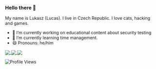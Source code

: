 ### Hello there 👋

My name is Lukasz (Lucas). I live in Czech Republic. I love cats, hacking and games. 

- 🔭 I’m currently working on educational content about security testing
- 🌱 I’m currently learning time management.
- 😄 Pronouns: he/him



<a href="">
  <img align="center" src="https://github-readme-stats.vercel.app/api?username=lwierzbicki&line_height=33&layout=compact&theme=dark" />
</a>

<a href="">
  <img align="center" src="https://github-readme-stats.vercel.app/api/top-langs/?username=lwierzbicki&hide=cmake&langs_count=4&line_height=35&theme=dark" />
</a>

<a href="https://www.linkedin.com/in/lwierzbicki/">
 <img align="center" src="https://img.shields.io/badge/-lwierzbicki-blue?style=flat-square&logo=Linkedin&logoColor=white&link=https://www.linkedin.com/in/lwierzbicki/" />
</a>


![Profile Views](https://komarev.com/ghpvc/?username=lwierzbicki&color=green)


